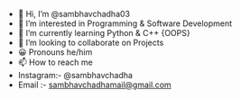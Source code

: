 
- 👋 Hi, I’m @sambhavchadha03
- 👀 I’m interested in Programming & Software Development
- 🌱 I’m currently learning Python & C++ {OOPS}
- 💞️ I’m looking to collaborate on Projects
- 😀 Pronouns he/him
- 📫 How to reach me
- Instagram:- @sambhavchadha
- Email :- sambhavchadhamail@gmail.com


<!---
sambhavchadha03/sambhavchadha03 is a ✨ special ✨ repository because its `README.md` (this file) appears on your GitHub profile.
You can click the Preview link to take a look at your changes.
--->
